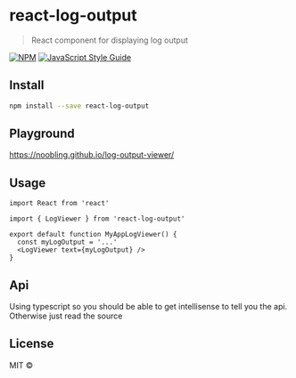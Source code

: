 # react-log-output

> React component for displaying log output

[![NPM](https://img.shields.io/npm/v/react-log-output.svg)](https://www.npmjs.com/package/react-log-output) [![JavaScript Style Guide](https://img.shields.io/badge/code_style-standard-brightgreen.svg)](https://standardjs.com)

## Install

```bash
npm install --save react-log-output
```

## Playground

https://noobling.github.io/log-output-viewer/

## Usage

```tsx
import React from 'react'

import { LogViewer } from 'react-log-output'

export default function MyAppLogViewer() {
  const myLogOutput = '...'
  <LogViewer text={myLogOutput} />
}
```

## Api

Using typescript so you should be able to get intellisense to tell you the api. Otherwise just read the source

## License

MIT © [](https://github.com/)
